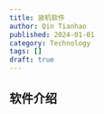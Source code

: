 ```yaml
---
title: 装机软件
author: Qin Tianhao
published: 2024-01-01
category: Technology
tags: []
draft: true
---
```

## 软件介绍
